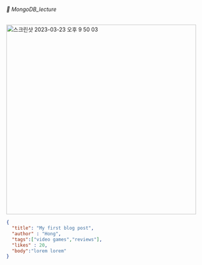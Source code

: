 ###### :cactus:  MongoDB_lecture

<img width="497" alt="스크린샷 2023-03-23 오후 9 50 03" src="https://user-images.githubusercontent.com/48478079/227209427-96476ab5-6efa-426f-9678-ed8fc8256b61.png">

``` json
{
  "title": "My first blog post",
  "author" : "Hong",
  "tags":["video games","reviews"],
  "likes" : 20,
  "body":"lorem lorem"
}
```    
